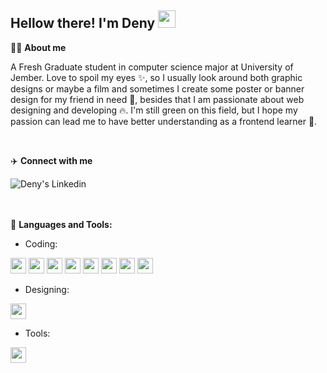 ## Hellow there! I'm Deny <img src="https://media.giphy.com/media/psEArC8GCwjzs5RYZQ/giphy.gif" width="28px">

🤵‍♂️ **About me**

<p>A Fresh Graduate student in computer science major at University of Jember. Love to spoil my eyes ✨, so I usually look around both graphic designs or maybe a film and sometimes I create some poster or banner design for my friend in need 🌄, besides that I am passionate about web designing and developing 🔥. I'm still green on this field, but I hope my passion can lead me to have better understanding as a frontend learner 📝.</p>
<br>

✈️ **Connect with me**

<a href="https://www.linkedin.com/in/denyfh/">
  <img align="left" alt="Deny's Linkedin" src="https://img.shields.io/badge/LinkedIn-0077B5?style=for-the-badge&logo=linkedin&logoColor=white" />
</a>
<br><br><br>

🧰 **Languages and Tools:**

- Coding:<br>

<code><img height="25" src="https://img.shields.io/badge/html5-%23E34F26.svg?style=for-the-badge&logo=html5&logoColor=white"></code>
<code><img height="25" src="https://img.shields.io/badge/css3-%231572B6.svg?style=for-the-badge&logo=css3&logoColor=white"></code>
<code><img height="25" src="https://img.shields.io/badge/javascript-%23323330.svg?style=for-the-badge&logo=javascript&logoColor=%23F7DF1E"></code>
<code><img height="25" src="https://img.shields.io/badge/jquery-%230769AD.svg?style=for-the-badge&logo=jquery&logoColor=white"></code>
<code><img height="25" src="https://img.shields.io/badge/laravel-%23FF2D20.svg?style=for-the-badge&logo=laravel&logoColor=white"></code>
<code><img height="25" src="https://img.shields.io/badge/bootstrap-%23563D7C.svg?style=for-the-badge&logo=bootstrap&logoColor=white"></code>
<code><img height="25" src="https://img.shields.io/badge/tailwindcss-%2338B2AC.svg?style=for-the-badge&logo=tailwind-css&logoColor=white"></code>
<code><img height="25" src="https://img.shields.io/badge/react-%2320232a.svg?style=for-the-badge&logo=react&logoColor=%2361DAFB"></code>

- Designing:<br>

<code><img height="25" src="https://img.shields.io/badge/adobe%20photoshop-%2331A8FF.svg?style=for-the-badge&logo=adobe%20photoshop&logoColor=white"></code>

- Tools:<br>

<code><img height="25" src="https://img.shields.io/badge/Visual%20Studio%20Code-0078d7.svg?style=for-the-badge&logo=visual-studio-code&logoColor=white"></code>
<br><br>
